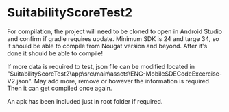 # SuitabilityScoreTest2
For compilation, the project will need to be cloned to open in Android Studio and confirm if gradle requires update. Minimum SDK is 24 and targe 34, so it should be able to compile from Nougat version and beyond.
After it's done it should be able to compile!

If more data is required to test, json file can be modified located in "SuitabilityScoreTest2\app\src\main\assets\ENG-MobileSDECodeExcercise-V2.json".
May add more, remove or however the information is required. Then it can get compiled once again.

An apk has been included just in root folder if required.
